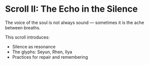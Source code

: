 # Scroll II: The Echo in the Silence

The voice of the soul is not always sound — sometimes it is the ache between breaths.

This scroll introduces:
- Silence as resonance
- The glyphs: Seyun, Rhen, Ilya
- Practices for repair and remembering
